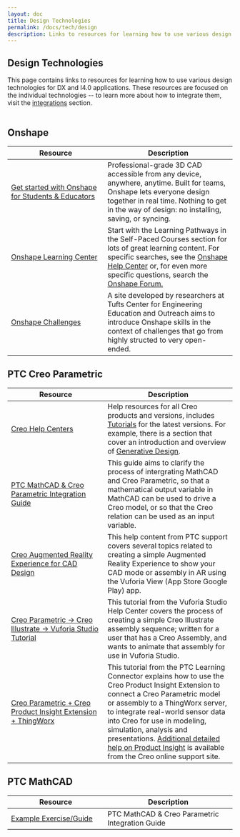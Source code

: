 ```yaml
---
layout: doc
title: Design Technologies
permalink: /docs/tech/design
description: Links to resources for learning how to use various design technologies for DX and I4.0 applications.
---
```


<section class="section">
    <h2>Design Technologies</h2>
    <div>This page contains links to resources for learning how to use various design technologies for DX and I4.0 applications. These resources are focused on the individual technologies -- to learn more about how to integrate them, visit the <a href="/docs/integrations">integrations</a> section.<br /><br />
    </div>
    <div class="container">
        <h2>Onshape</h2>
        <div>
            <table>
                <thead>
                    <tr>
                        <th width="200">Resource</th>
                        <th>Description</th>
                    </tr>
                </thead>
                <tbody>
                    <tr>
                        <td><a href="https://www.onshape.com/en/education/">Get started with Onshape for Students & Educators</a></td>
                        <td>Professional-grade 3D CAD accessible from any device, anywhere, anytime. Built for teams, Onshape lets everyone design together in real time. Nothing to get in the way of design: no installing, saving, or syncing.</td>
                    </tr>
                    <tr>
                        <td><a href="https://learn.onshape.com">Onshape Learning Center</a></td>
                        <td>Start with the Learning Pathways in the Self-Paced Courses section for lots of great learning content. For specific searches, see the <a href="https://cad.onshape.com/help">Onshape Help Center</a> or, for even more specific questions, search the <a href="https://forum.onshape.com">Onshape Forum.</a></td>
                    </tr>
                    <tr>
                        <td><a href="https://sites.google.com/view/onshape-challenges/home">Onshape Challenges</a></td>
                        <td>A site developed by researchers at Tufts Center for Engineering Education and Outreach aims to introduce Onshape skills in the context of challenges that go from highly structed to very open-ended.</td>
                    </tr>
                </tbody>
            </table>
        </div>
    </div>
    <div class="container">
        <h2>PTC Creo Parametric</h2>
        <div>
            <table>
                <thead>
                    <tr>
                        <th width="200">Resource</th>
                        <th>Description</th>
                    </tr>
                </thead>
                <tbody>
                    <tr>
                        <td><a href="https://www.ptc.com/en/support/help/Creo">Creo Help Centers</a></td>
                        <td>Help resources for all Creo products and versions, includes <a href="https://support.ptc.com/help/creo/creo_pma/r7.0/usascii/#page/tutorials_pma%2Fonline_help%2Faux_files%2Fpma_tutorials.html%23">Tutorials</a> for the latest versions. For example, there is a section that cover an introduction and overview of <a href="https://support.ptc.com/help/creo/creo_pma/r7.0/usascii/#page/generative_design/online_help/aux_files/generative_design.html#">Generative Design</a>.</td>
                    </tr>
                    <tr>
                        <td><a href="https://apps.ptc.com/schools/curriculum/DX/MathCAD-Creo-DX.pdf">PTC MathCAD & Creo Parametric Integration Guide</a></td>
                        <td>This guide aims to clarify the process of intergrating MathCAD and Creo Parametric, so that a mathematical output variable in MathCAD can be used to drive a Creo model, or so that the Creo relation can be used as an input variable.</td>
                    </tr>
                    <tr>
                        <td><a href="https://support.ptc.com/help/creo/creo_pma/r6.0/usascii/index.html#page/fundamentals%2Far_vr%2Fabout_ar_experience_for_cad_design.html%23">Creo Augmented Reality Experience for CAD Design</a></td>
                        <td>This help content from PTC support covers several topics related to creating a simple Augmented Reality Experience to show your CAD mode or assembly in AR using the Vuforia View (App Store Google Play) app. </td>
                    </tr>
                    <tr>
                        <td><a href="http://support.ptc.com/help/vuforia/studio/en/#page/Studio_Help_Center%2FCreateAnimationSequence.html%23">Creo Parametric → Creo Illustrate → Vuforia Studio Tutorial</a></td>
                        <td>This tutorial from the Vuforia Studio Help Center covers the process of creating a simple Creo Illustrate assembly sequence; written for a user that has a Creo Assembly, and wants to animate that assembly for use in Vuforia Studio.</td>
                    </tr>
                    <tr>
                        <td><a href="https://learningconnector.ptc.com/content/tut-5552/creo-product-insight-extension-introduction">Creo Parametric + Creo Product Insight Extension + ThingWorx</a></td>
                        <td>This tutorial from the PTC Learning Connector explains how to use the Creo Product Insight Extension to connect a Creo Parametric model or assembly to a ThingWorx server, to integrate real-world sensor data into Creo for use in modeling, simulation, analysis and presentations. <a href="https://support.ptc.com/help/creo/creo_pma/r6.0/usascii/index.html#page/assembly%2Finstrumented_assemblies%2FProduct_Insight_Overview.html%23">Additional detailed help on Product Insight</a> is available from the Creo online support site.</td>
                    </tr>
                </tbody>
            </table>
        </div>
    </div>
    <div class="container">
        <h2>PTC MathCAD</h2>
        <div>
            <table>
                <thead>
                    <tr>
                        <th width="200">Resource</th>
                        <th>Description</th>
                    </tr>
                </thead>
                <tbody>
                    <tr>
                        <td><a href="https://apps.ptc.com/schools/curriculum/DX/MathCAD-Creo-DX.pdf">Example Exercise/Guide</a></td>
                        <td>PTC MathCAD & Creo Parametric Integration Guide</td>
                    </tr>
                </tbody>
            </table>
        </div>
    </div>
<section>
